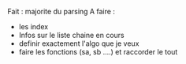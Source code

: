 Fait : majorite du parsing
A faire : 
- les index
- Infos sur le liste chaine en cours
- definir exactement l'algo que je veux
- faire les fonctions (sa, sb ....) et raccorder le tout